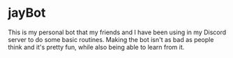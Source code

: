 # jayBot

This is my personal bot that my friends and I have been using in my Discord server to do some basic routines. Making the bot isn't as bad as people think and it's pretty fun, while also being able to learn from it.
